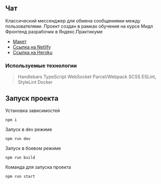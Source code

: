 ## Чат

Классический мессенджер для обмена сообщениями между пользователями.
Проект создан в рамках обучения на курсе Мидл Фронтенд разрабочик в Яндекс.Практикуме

-   [Макет](<https://www.figma.com/file/6jjbugLZcibVOCTJTHhZm2/Chat_external_link-(Copy)?node-id=0%3A1>)
-   [Ссылка на Netlify](https://scintillating-figolla-771876.netlify.app/)
-   [Ссылка на Heroku](https://kvi-chat.herokuapp.com/chats)

### Используемые технологии

> Handlebars
> TypeScript
> WebSocket
> Parcel/Webpack
> SCSS
> ESLint, StyleLint
> Docker

## Запуск проекта

Установка зависимостей

```
npm i
```

Запуск в dev режиме

```
npm run dev
```

Запуск в боевом режиме

```
npm run build
```

Команда для запуска проекта

```
npm run start
```

